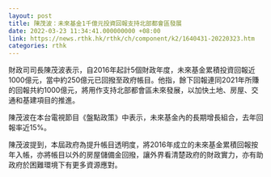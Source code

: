 ```yaml
---
layout: post
title: 陳茂波：未來基金1千億元投資回報支持北部都會區發展
date: 2022-03-23 11:34:41.000000000 +08:00
link: https://news.rthk.hk/rthk/ch/component/k2/1640431-20220323.htm
categories: rthk
---
```


財政司司長陳茂波表示，自2016年起計5個財政年度，未來基金累積投資回報近1000億元，當中約250億元已回撥至政府帳目。他指，餘下回報連同2021年所賺的回報共約1000億元，將用作支持北部都會區未來發展，以加快土地、房屋、交通和基建項目的推進。

陳茂波在本台電視節目《盤點政策》中表示，未來基金內的長期增長組合，去年回報率近15%。

陳茂波提到，本屆政府為提升帳目透明度，將2016年成立的未來基金累積回報按年入帳，亦將帳目以外的房屋儲備金回撥，讓外界看清楚政府的財政實力，亦有助政府於困難環境下有更多資源應對。
